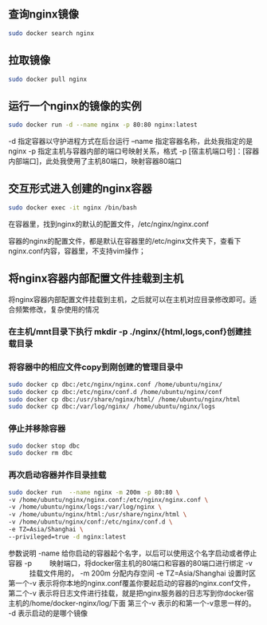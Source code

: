 ## 查询nginx镜像

```bash
sudo docker search nginx
```

## 拉取镜像

```bash
sudo docker pull nginx
```

## 运行一个nginx的镜像的实例

```bash
sudo docker run -d --name nginx -p 80:80 nginx:latest
```

-d 指定容器以守护进程方式在后台运行
–name 指定容器名称，此处我指定的是nginx
-p 指定主机与容器内部的端口号映射关系，格式 -p [宿主机端口号]：[容器内部端口]，此处我使用了主机80端口，映射容器80端口

## 交互形式进入创建的nginx容器

```bash
sudo docker exec -it nginx /bin/bash
```

在容器里，找到nginx的默认的配置文件，/etc/nginx/nginx.conf

容器的nginx的配置文件，都是默认在容器里的/etc/nginx文件夹下，查看下nginx.conf内容，容器里，不支持vim操作；

## 将nginx容器内部配置文件挂载到主机

将nginx容器内部配置文件挂载到主机，之后就可以在主机对应目录修改即可。适合频繁修改，复杂使用的情况

### 在主机/mnt目录下执行 mkdir -p ./nginx/{html,logs,conf}创建挂载目录

### 将容器中的相应文件copy到刚创建的管理目录中

```bash
sudo docker cp dbc:/etc/nginx/nginx.conf /home/ubuntu/nginx/
sudo docker cp dbc:/etc/nginx/conf.d /home/ubuntu/nginx/conf
sudo docker cp dbc:/usr/share/nginx/html/ /home/ubuntu/nginx/html
sudo docker cp dbc:/var/log/nginx/ /home/ubuntu/nginx/logs
```

### 停止并移除容器

```bash
sudo docker stop dbc 
sudo docker rm dbc 
```

### 再次启动容器并作目录挂载

```bash
sudo docker run  --name nginx -m 200m -p 80:80 \
-v /home/ubuntu/nginx/nginx.conf:/etc/nginx/nginx.conf \
-v /home/ubuntu/nginx/logs:/var/log/nginx \
-v /home/ubuntu/nginx/html:/usr/share/nginx/html \
-v /home/ubuntu/nginx/conf:/etc/nginx/conf.d \
-e TZ=Asia/Shanghai \
--privileged=true -d nginx:latest
```

参数说明
-name  给你启动的容器起个名字，以后可以使用这个名字启动或者停止容器
-p 　　  映射端口，将docker宿主机的80端口和容器的80端口进行绑定
-v 　　　挂载文件用的，
-m 200m 分配内存空间
-e TZ=Asia/Shanghai  设置时区
第一个-v 表示将你本地的nginx.conf覆盖你要起启动的容器的nginx.conf文件，
第二个-v 表示将日志文件进行挂载，就是把nginx服务器的日志写到你docker宿主机的/home/docker-nginx/log/下面
第三个-v 表示的和第一个-v意思一样的。
-d 表示启动的是哪个镜像
